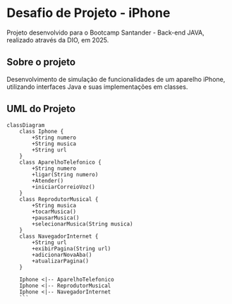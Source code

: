 # Desafio de Projeto - iPhone

Projeto desenvolvido para o Bootcamp Santander - Back-end JAVA, realizado através da DIO, em 2025.

## Sobre o projeto

Desenvolvimento de simulação de funcionalidades de um aparelho iPhone, utilizando interfaces Java e suas implementações em classes.

## UML do Projeto

```mermaid
classDiagram
    class Iphone {
        +String numero
        +String musica
        +String url
    }
    class AparelhoTelefonico {
        +String numero
        +ligar(String numero)
        +Atender()
        +iniciarCorreioVoz()
    }
    class ReprodutorMusical {
        +String musica
        +tocarMusica()
        +pausarMusica()
        +selecionarMusica(String musica)
    }
    class NavegadorInternet {
        +String url
        +exibirPagina(String url)
        +adicionarNovaAba()
        +atualizarPagina()
    }
    
    Iphone <|-- AparelhoTelefonico
    Iphone <|-- ReprodutorMusical
    Iphone <|-- NavegadorInternet
    ```